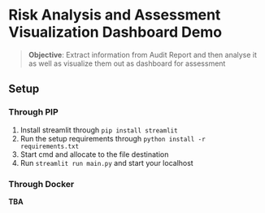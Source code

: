 # Risk Analysis and Assessment Visualization Dashboard Demo
> __Objective__: Extract information from Audit Report and then analyse it as well as visualize them out as dashboard for assessment

## Setup

### Through PIP
1. Install streamlit through `pip install streamlit`
2. Run the setup requirements through `python install -r requirements.txt`
3. Start cmd and allocate to the file destination
4. Run `streamlit run main.py` and start your localhost

### Through Docker
__TBA__

